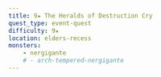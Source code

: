 ```yaml
---
title: 9★ The Heralds of Destruction Cry
quest_type: event-quest
difficulty: 9★
location: elders-recess
monsters:
    - nergigante
    # - arch-tempered-nergigante
---
```


